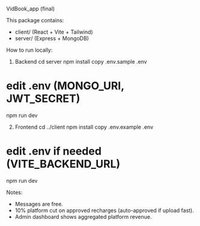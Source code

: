 VidBook_app (final)

This package contains:
- client/ (React + Vite + Tailwind)
- server/ (Express + MongoDB)

How to run locally:
1) Backend
cd server
npm install
copy .env.sample .env
# edit .env (MONGO_URI, JWT_SECRET)
npm run dev

2) Frontend
cd ../client
npm install
copy .env.example .env
# edit .env if needed (VITE_BACKEND_URL)
npm run dev

Notes:
- Messages are free.
- 10% platform cut on approved recharges (auto-approved if upload fast).
- Admin dashboard shows aggregated platform revenue.
